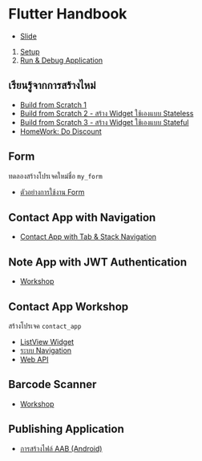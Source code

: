 
# Flutter Handbook

- [Slide](https://www.dropbox.com/s/gcnu2vxw9h2fzzg/Flutter%20-%20Training.pdf?dl=0)

1. [Setup](setup.md)
2. [Run & Debug Application](run-and-debug-app.md)


## เรียนรู้จากการสร้างไหม่

- [Build from Scratch 1](scratch-1.md)
- [Build from Scratch 2 - สร้าง Widget ใช้เองแบบ Stateless](scratch-2.md)
- [Build from Scratch 3 - สร้าง Widget ใช้เองแบบ Stateful](scratch-3.md)
- [HomeWork: Do Discount](do-discount.md)

## Form

ทดลองสร้างโปรเจคใหม่ชื่อ `my_form`

- [ตัวอย่างการใช้งาน Form](https://gist.github.com/teerasej/0fd547cb486871b4a4e5e16f0544ef49)

## Contact App with Navigation

- [Contact App with Tab & Stack Navigation](navigation-1/readme.md)

## Note App with JWT Authentication

- [Workshop](web-api-auth/readme.md)

## Contact App Workshop

สร้างโปรเจค `contact_app`

- [ListView Widget](listview.md)
- [ระบบ Navigation](navigation.md)
- [Web API](web-api.md)

## Barcode Scanner 

- [Workshop](barcode-scanner/readme.md)


## Publishing Application 

- [การสร้างไฟล์ AAB (Android)](https://nextflow.in.th/2019/flutter-publish-aab-and-apk-file-for-android-thai/)

